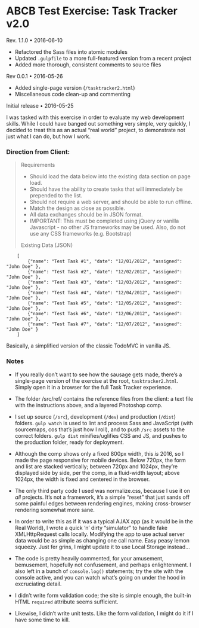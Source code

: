 # ABCB Test Exercise: Task Tracker v2.0

Rev. 1.1.0 • 2016-06-10

* Refactored the Sass files into atomic modules
* Updated `.gulpfile` to a more full-featured version from a recent project
* Added more thorough, consistent comments to source files

Rev 0.0.1 • 2016-05-26

* Added single-page version (`/tasktracker2.html`)
* Miscellaneous code clean-up and commenting

Initial release • 2016-05-25

I was tasked with this exercise in order to evaluate my web development skills. While I could have banged out something very simple, very quickly, I decided to treat this as an actual “real world” project, to demonstrate not just what I can do, but how I work.

### Direction from Client:

>	Requirements
>
>	* Should load the data below into the existing data section on page load.
>	* Should have the ability to create tasks that will immediately be prepended to the list.
>	* Should not require a web server, and should be able to run offline.
>	* Match the design as close as possible.
>	* All data exchanges should be in JSON format.
>	* IMPORTANT: This must be completed using jQuery or vanilla Javascript - no other JS frameworks may be used.  Also, do not use any CSS frameworks (e.g. Bootstrap)
>
>	Existing Data (JSON)
>
		[
			{"name": "Test Task #1", "date": "12/01/2012", "assigned": "John Doe" },
			{"name": "Test Task #2", "date": "12/02/2012", "assigned": "John Doe" },
			{"name": "Test Task #3", "date": "12/03/2012", "assigned": "John Doe" },
			{"name": "Test Task #4", "date": "12/04/2012", "assigned": "John Doe" },
			{"name": "Test Task #5", "date": "12/05/2012", "assigned": "John Doe" },
			{"name": "Test Task #6", "date": "12/06/2012", "assigned": "John Doe" },
			{"name": "Test Task #7", "date": "12/07/2012", "assigned": "John Doe" }
		]

Basically, a simplified version of the classic TodoMVC in vanilla JS.

### Notes

* If you really don’t want to see how the sausage gets made, there’s a single-page version of the exercise at the root, `tasktracker2.html`. Simply open it in a browser for the full Task Tracker experience.

* The folder /src/ref/ contains the reference files from the client: a text file with the instructions above, and a layered Photoshop comp.

* I set up source (`/src`), development (`/dev`) and production (`/dist`) folders. `gulp watch` is used to lint and process Sass and JavaScript (with sourcemaps, cos that’s just how I roll), and to push `/src` assets to the correct folders. `gulp dist` minifies/uglifies CSS and JS, and pushes to the production folder, ready for deployment.

* Although the comp shows only a fixed 800px width, this *is* 2016, so I made the page responsive for mobile devices. Below 720px, the form and list are stacked vertically; between 720px and 1024px, they’re displayed side by side, per the comp, in a fluid-width layout; above 1024px, the width is fixed and centered in the browser.

* The only third party code I used was normalize.css, because I use it on *all* projects. It’s not a framework, it’s a simple “reset” that just sands off some painful edges between rendering engines, making cross-browser rendering somewhat more sane.

* In order to write this as if it was a typical AJAX app (as it would be in the Real World), I wrote a quick ‘n’ dirty “simulator” to handle fake XMLHttpRequest calls locally. Modifying the app to use actual server data would be as simple as changing one call name. Easy peasy lemon squeezy. Just fer grins, I might update it to use Local Storage instead…

* The code is pretty heavily commented, for your amusement, bemusement, hopefully not confusement, and perhaps enlightenment. I also left in a bunch of `console.log()` statements; try the site with the console active, and you can watch what’s going on under the hood in excruciating detail.

* I didn’t write form validation code; the site is simple enough, the built-in HTML `required` attribute seems sufficient.

* Likewise, I didn’t write unit tests. Like the form validation, I might do it if I have some time to kill.
